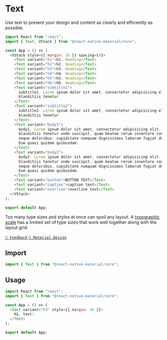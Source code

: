 # Text

Use text to present your design and content as clearly and efficiently as possible.

```js with-preview
import React from "react";
import { Text, VStack } from "@react-native-material/core";

const App = () => (
  <VStack style={{ margin: 16 }} spacing={4}>
    <Text variant="h1">h1. Heading</Text>
    <Text variant="h2">h2. Heading</Text>
    <Text variant="h3">h3. Heading</Text>
    <Text variant="h4">h4. Heading</Text>
    <Text variant="h5">h5. Heading</Text>
    <Text variant="h6">h6. Heading</Text>
    <Text variant="subtitle1">
      subtitle1. Lorem ipsum dolor sit amet, consectetur adipisicing elit. Quos
      blanditiis tenetur
    </Text>
    <Text variant="subtitle2">
      subtitle2. Lorem ipsum dolor sit amet, consectetur adipisicing elit. Quos
      blanditiis tenetur
    </Text>
    <Text variant="body1">
      body1. Lorem ipsum dolor sit amet, consectetur adipisicing elit. Quos
      blanditiis tenetur unde suscipit, quam beatae rerum inventore consectetur,
      neque doloribus, cupiditate numquam dignissimos laborum fugiat deleniti?
      Eum quasi quidem quibusdam.
    </Text>
    <Text variant="body2">
      body2. Lorem ipsum dolor sit amet, consectetur adipisicing elit. Quos
      blanditiis tenetur unde suscipit, quam beatae rerum inventore consectetur,
      neque doloribus, cupiditate numquam dignissimos laborum fugiat deleniti?
      Eum quasi quidem quibusdam.
    </Text>
    <Text variant="button">BUTTON TEXT</Text>
    <Text variant="caption">caption text</Text>
    <Text variant="overline">overline text</Text>
  </VStack>
);

export default App;
```

Too many type sizes and styles at once can spoil any layout.
A [typographic scale](https://material.io/design/typography/the-type-system.html#type-scale) has a limited set of type
sizes that work well together along with the layout grid.

[`💬 Feedback`](https://github.com/yamankatby/react-native-material/labels/component%3A%20Text)
[`🎨 Material Design`](https://material.io/design/typography/the-type-system.html)

## Import

```js
import { Text } from "@react-native-material/core";
```

## Usage

```js with-preview
import React from "react";
import { Text } from "@react-native-material/core";

const App = () => (
  <Text variant="h3" style={{ margin: 16 }}>
    Hi, text!
  </Text>
);

export default App;
```
